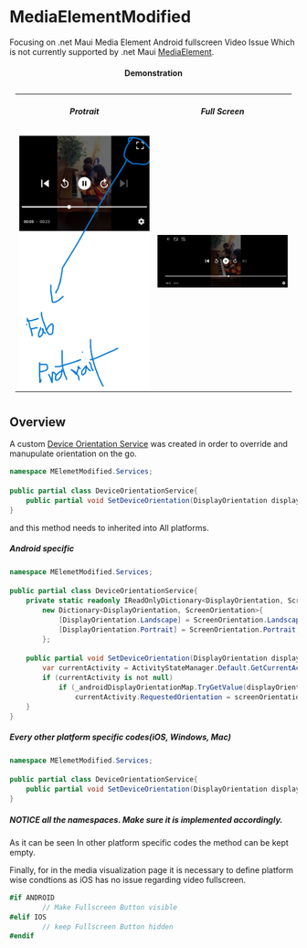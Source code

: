 # MediaElementModified
Focusing on .net Maui Media Element Android fullscreen Video Issue Which is not currently supported by .net Maui [MediaElement](https://learn.microsoft.com/en-us/dotnet/communitytoolkit/maui/views/mediaelement).

<h4 align="center">Demonstration</h2>   

<table width="100%" style="padding:10px">
  <tr>
    <td width="50%" align="center" valign="center"><h5>Protrait</h5>
    </td>
    <td width="50%" align="center" valign="center"><h5>Full Screen</h5>
    </td>
  </tr>


  <tr>
    <td width="50%" align="center" valign="center"><img align="center" 
        src="https://github.com/Tuurash/MediaElementModified/blob/main/Snaps/protrait.jpg" width="250"/>
    </td>
    <td width="50%" align="center" valign="center"><img align="center" 
        src="https://github.com/Tuurash/MediaElementModified/blob/main/Snaps/fullscreen.jpg" />
    </td>
  </tr>
</table>
  
  
## Overview
A custom [Device Orientation Service](https://github.com/Tuurash/MediaElementModified/blob/main/Services/DeviceOrientationService.cs) was created in order to override and manupulate orientation on the go.

```csharp
namespace MElemetModified.Services;

public partial class DeviceOrientationService{
    public partial void SetDeviceOrientation(DisplayOrientation displayOrientation);
}
```  
and this method needs to inherited into All platforms.
##### Android specific

```csharp
namespace MElemetModified.Services;

public partial class DeviceOrientationService{
    private static readonly IReadOnlyDictionary<DisplayOrientation, ScreenOrientation> _androidDisplayOrientationMap =
        new Dictionary<DisplayOrientation, ScreenOrientation>{
            [DisplayOrientation.Landscape] = ScreenOrientation.Landscape,
            [DisplayOrientation.Portrait] = ScreenOrientation.Portrait,
        };

    public partial void SetDeviceOrientation(DisplayOrientation displayOrientation){
        var currentActivity = ActivityStateManager.Default.GetCurrentActivity();
        if (currentActivity is not null)
            if (_androidDisplayOrientationMap.TryGetValue(displayOrientation, out ScreenOrientation screenOrientation))
                currentActivity.RequestedOrientation = screenOrientation;
    }
}
```  
##### Every other platform specific codes(iOS, Windows, Mac)
```csharp
namespace MElemetModified.Services;

public partial class DeviceOrientationService{
    public partial void SetDeviceOrientation(DisplayOrientation displayOrientation){}
}
```  
##### NOTICE all the namespaces. Make sure it is implemented accordingly.
As it can be seen In other platform specific codes the method can be kept empty.  

  
  
Finally, for in the media visualization page it is necessary to define platform wise condtions as iOS has no issue regarding video fullscreen.
```csharp
#if ANDROID
        // Make Fullscreen Button visible
#elif IOS
        // keep Fullscreen Button hidden
#endif
```

